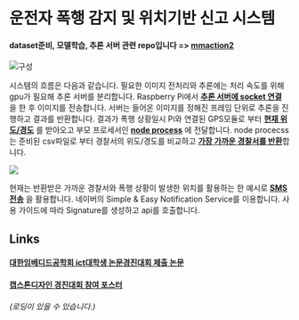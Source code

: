 # 운전자 폭행 감지 및 위치기반 신고 시스템  
#### dataset준비, 모델학습, 추론 서버 관련 repo입니다 => [__mmaction2__](https://github.com/cornpip/mmaction2)

![구성](https://user-images.githubusercontent.com/74674780/178137022-1b64682c-4ed6-48d6-9c39-05b08b2503c0.PNG)

시스템의 흐름은 다음과 같습니다. 필요한 이미지 전처리와 추론에는 처리 속도를 위해 gpu가 필요해 추론 서버를 분리합니다. Raspberry Pi에서 [__추론 서버에 socket 연결__](https://github.com/cornpip/stop/blob/main/pyprocess/client.py) 을 한 후 이미지를 전송합니다. 서버는 들어온 이미지를 정해진 프레임 단위로 추론을 진행하고 결과를 반환합니다. 결과가 폭행 상황일시 Pi와 연결된 GPS모듈로 부터 [__현재 위도/경도__](https://github.com/cornpip/stop/blob/main/pyprocess/gps_u.py) 를 받아오고 부모 프로세서인 [__node process__](https://github.com/cornpip/stop/blob/main/index.js) 에 전달합니다. node procecss는 준비된 csv파일로 부터 경찰서의 위도/경도를 비교하고 [__가장 가까운 경찰서를 반환__](https://github.com/cornpip/stop/blob/main/track/shortcut.js)합니다.  

<img src="https://user-images.githubusercontent.com/74674780/178142558-f2243126-3d77-4532-a851-a83ddc6ca5b1.jpg">  

현재는 반환받은 가까운 경찰서와 폭행 상황이 발생한 위치를 활용하는 한 예시로 [__SMS전송__](https://github.com/cornpip/stop/blob/main/sms/send.js) 을 활용합니다. 네이버의 Simple & Easy Notification Service를 이용합니다. 사용 가이드에 따라 Signature를 생성하고 api를 호출합니다.    

## Links
#### [대한임베디드공학회 ict대학생 논문경진대회 제출 논문](https://drive.google.com/file/d/1vd5vM4-wfGYxobYWNlYLCwKDV_Oa8xU-/view?usp=sharing)  
#### [캡스톤디자인 경진대회 참여 포스터](https://docs.google.com/presentation/d/1bpxRl3pi8Qdm9mtQOApYPJharchJ7V_Y/edit?usp=sharing&ouid=109716382236660184193&rtpof=true&sd=true)  
_(로딩이 있을 수 있습니다.)_
